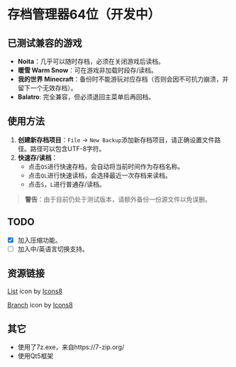 # 存档管理器64位（开发中）

## 已测试兼容的游戏
- **Noita**：几乎可以随时存档，必须在关闭游戏后读档。
- **暖雪 Warm Snow**：可在游戏非加载时段存/读档。
- **我的世界 Minecraft**：备份时不能游玩对应存档（否则会因不可抗力崩溃，并留下一个无效存档）。
- **Balatro**: 完全兼容，但必须退回主菜单后再回档。

## 使用方法
1. **创建新存档项目**：`File` -> `New Backup`添加新存档项目，请正确设置文件路径。路径可以包含UTF-8字符。
2. **快速存/读档**：
   - 点击`QS`进行快速存档，会自动将当前时间作为存档名称。
   - 点击`QL`进行快速读档，会选择最近一次存档来读档。
   - 点击`S`，`L`进行普通存/读档。
   
> **警告**：由于目前仍处于测试版本，请额外备份一份源文件以免误删。

## TODO
- [x] 加入压缩功能。
- [ ] 加入中/英语言切换支持。

## 资源链接
<a target="_blank" href="https://icons8.com/icon/774/list">List</a> icon by <a target="_blank" href="https://icons8.com">Icons8</a>

<a target="_blank" href="https://icons8.com/icon/33277/merge-git">Branch</a> icon by <a target="_blank" href="https://icons8.com">Icons8</a>

## 其它
- 使用了7z.exe，来自https://7-zip.org/
- 使用Qt5框架
